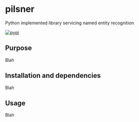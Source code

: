 # pilsner

Python implemented library servicing named entity recognition

[![pypi][pypi-img]][pypi-url]

[pypi-img]: https://img.shields.io/pypi/v/pilsner?style=plastic
[pypi-url]: https://pypi.org/project/pilsner/

## Purpose

Blah

## Installation and dependencies

Blah

## Usage

Blah
